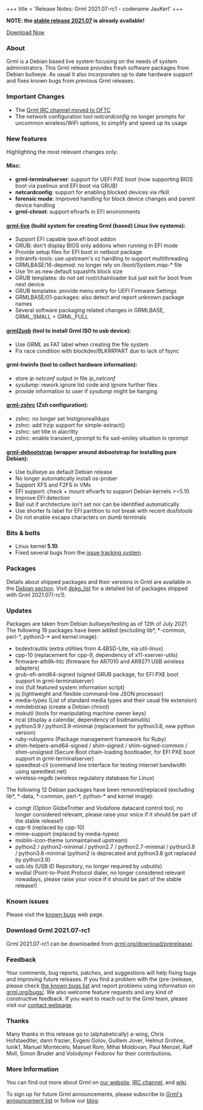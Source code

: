 +++
title = 'Release Notes: Grml 2021.07-rc1 - codename JauKerl'
+++

<p><strong>NOTE: the <a href="/changelogs/README-grml-2021.07/">stable release 2021.07</a> is already available!</strong></p>

<p><a href="/download/prerelease/">Download Now</a></p>

<h3>About</h3>

<p>Grml is a Debian based live system focusing on the needs of system administrators.
This Grml release provides fresh software packages from Debian bullseye.
As usual it also incorporates up to date hardware support and fixes known bugs from previous Grml releases.</p>

<h3>Important Changes</h3>

<ul>

<li>The <a href="https://blog.grml.org/archives/405-Grml-IRC-channel-moving-to-OFTC.html">Grml IRC channel moved to OFTC</a>

<li>The network configuration tool <em>netcardconfig</em> no longer prompts for uncommon wireless/WiFi options, to simplify and speed up its usage

</ul>

<h3>New features</h3>

<p>Highlighting the most relevant changes only:</p>

<h4>Misc:</h4>

<ul>
<li><strong>grml-terminalserver</strong>: support for UEFI PXE boot (now supporting BIOS boot via pxelinux and EFI boot via GRUB)
<li><strong>netcardconfig</strong>: support for enabling blocked devices via rfkill
<li><strong>forensic mode</strong>: improved handling for block device changes and parent device handling
<li><strong>grml-chroot</strong>: support efivarfs in EFI environments
</ul>

<h4><a href="/grml-live/">grml-live</a> (build system for creating Grml (based) Linux live systems):</h4>

<ul>
<li>Support EFI capable ipxe.efi boot addon
<li>GRUB: don't display BIOS only addons when running in EFI mode
<li>Provide setup files for EFI boot in netboot package
<li>initramfs-tools: use upstream's xz handling to support multithreading
<li>GRMLBASE/16-depmod: no longer rely on /boot/System.map-* file
<li>Use 1m as new default squashfs block size
<li>GRUB templates: do not set root/chainloader but just exit for boot from next device
<li>GRUB templates: provide menu entry for UEFI Firmware Settings
<li>GRMLBASE/01-packages: also detect and report unknown package names
<li>Several software packaging related changes in GRMLBASE, GRML_SMALL + GRML_FULL
</ul>

<h4><a href="/grml2usb/">grml2usb</a> (tool to install Grml ISO to usb device):</h4>

<ul>
<li>Use <em>GRML</em> as FAT label when creating the file system
<li>Fix race condition with blockdev/BLKRRPART due to lack of fsync
</ul>

<h4>grml-hwinfo (tool to collect hardware information):</h4>

<ul>
<li>store <em>ip netconf</em> output in file <em>ip_netconf</em>
<li><em>sysdump</em>: rework ignore list code and ignore further files
<li>provide information to user if <em>sysdump</em> might be hanging
</ul>

<h4><a href="/zsh/">grml-zshrc</a> (Zsh configuration):</h4>

<ul>
<li>zshrc: no longer set histignorealldups
<li>zshrc: add lrzip support for simple-extract()
<li>zshrc: set title in alacritty
<li>zshrc: enable transient_rprompt to fix sad-smiley situation in rprompt
</ul>

<h4><a href="/grml-debootstrap/">grml-debootstrap</a> (wrapper around debootstrap for installing pure Debian):</h4>

<ul>
<li>Use bullseye as default Debian release
<li>No longer automatically install os-prober
<li>Support XFS and F2FS in VMs
<li>EFI support: check + mount efivarfs to support Debian kernels &gt;=5.10
<li>Improve EFI detection
<li>Bail out if architecture isn't set nor can be identified automatically
<li>Use shorter fs label for EFI partition to not break with recent dosfstools
<li>Do not enable escape characters on dumb terminals
</ul>

<h3>Bits &amp; bolts</h3>

<ul>
<li>Linux kernel <b>5.10</b>.</li>
<li>Fixed several bugs from the <a href="https://github.com/grml/grml/issues/">issue tracking system</a>.</li>
</ul>

<h3>Packages</h3>

<p>Details about shipped packages and their versions in Grml are
available in the <a href="/files/#debian">Debian section</a>. Visit
<a href="/files/grml64-full_2021.07/dpkg.list">dpkg_list</a> for a
detailed list of packages shipped with Grml 2021.07(-rc1).</p>

<h3>Updates</h3>

<p>Packages are taken from Debian bullseye/testing as of 12th of July 2021.
The following 19 packages have been added (excluding lib*, *-common, perl-*, python3-* and kernel image):</p>

<ul>
<li>bsdextrautils (extra utilities from 4.4BSD-Lite, via util-linux)
<li>cpp-10 (replacement for cpp-9, dependency of x11-xserver-utils)
<li>firmware-ath9k-htc (firmware for AR7010 and AR9271 USB wireless adapters)
<li>grub-efi-amd64-signed (signed GRUB package, for EFI PXE boot support in grml-terminalserver)
<li>inxi (full featured system information script)
<li>jq (lightweight and flexible command-line JSON processor)
<li>media-types (List of standard media types and their usual file extension)
<li>mmdebstrap (create a Debian chroot)
<li>mokutil (tools for manipulating machine owner keys)
<li>ncal (display a calendar, dependency of bsdmainutils)
<li>python3.9 / python3.9-minimal (replacement for python3.8, new python version)
<li>ruby-rubygems (Package management framework for Ruby)
<li>shim-helpers-amd64-signed / shim-signed / shim-signed-common / shim-unsigned (Secure Boot chain-loading bootloader, for EFI PXE boot support in grml-terminalserver)
<li>speedtest-cli (command line interface for testing internet bandwidth using speedtest.net)
<li>wireless-regdb (wireless regulatory database for Linux)
</ul>

<p>The following 12 Debian packages have been removed/replaced (excluding lib*, *-data, *-common, perl-*, python-* and kernel image):</p>

<ul>
<li>comgt (Option GlobeTrotter and Vodafone datacard control tool, no longer considered relevant, please raise your voice if it should be part of the stable release!)
<li>cpp-9 (replaced by cpp-10)
<li>mime-support (replaced by media-types)
<li>moblin-icon-theme (unmaintained upstream)
<li>python2 / python2-minimal / python2.7 / python2.7-minimal / python3.8 / python3.8-minimal (python2 is deprecated and python3.8 got replaced by python3.9)
<li>usb.ids (USB ID Repository, no longer required by usbutils)
<li>wvdial (Point-to-Point Protocol dialer, no longer considered relevant nowadays, please raise your voice if it should be part of the stable release!)
</ul>

<h3>Known issues</h3>

<p>Please visit the <a href="/bugs/known/">known bugs</a> web page.</p>

<h3>Download Grml 2021.07-rc1</h3>

<p>Grml 2021.07-rc1 can be downloaded from
<a href="/download/prerelease/">grml.org/download/prerelease/</a>.</p>

<h3>Feedback</h3>

<p>Your comments, bug reports, patches, and suggestions will help fixing bugs and improving future releases.
If you find a problem with the (pre-)release, please check <a href="/bugs/known/">the known bugs list</a> and report problems using information on <a href="/bugs/">grml.org/bugs/</a>.
We also welcome feature requests and any kind of constructive feedback.
If you want to reach out to the Grml team, please visit our <a href="/contact/">contact webpage</a>.</p>

<h3 id="thanks">Thanks</h3>

<p>Many thanks in this release go to (alphabetically)
a-wing,
Chris Hofstaedtler,
dann frazier,
Evgeni Golov,
Guillem Jover,
Helmut Grohne,
lunik1,
Manuel Montecelo,
Manuel Rom,
Mihai Moldovan,
Paul Menzel,
Ralf Moll,
Simon Bruder and
Volodymyr Fedorov
for their contributions.</p>

<h3>More Information</h3>

<p>You can find out more about Grml on <a href="/">our website</a>, <a href="/contact/#irc">IRC channel</a>, and <a href="https://github.com/grml/grml/wiki">wiki</a>.
<p>To sign up for future Grml announcements, please subscribe to <a href="http://ml.grml.org/postorius/lists/grml-announce.ml.grml.org">Grml's announcement list</a> or follow our <a href="https://blog.grml.org/">blog</a>.</p>
